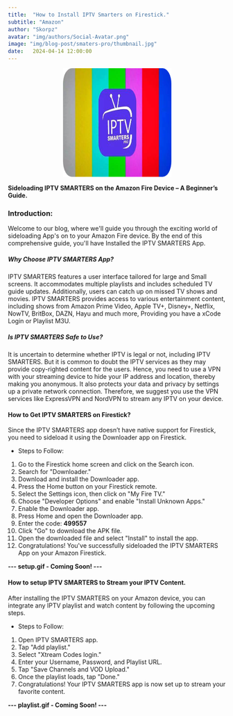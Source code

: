 ```yaml
---
title:  "How to Install IPTV Smarters on Firestick."
subtitle: "Amazon"
author: "Skorpz"
avatar: "img/authors/Social-Avatar.png"
image: "img/blog-post/smaters-pro/thumbnail.jpg"
date:   2024-04-14 12:00:00
---
```


<div style="text-align: center"><img src="img/blog-post/smaters-pro/post-img.png" width="250" height="250" /></div>

**Sideloading IPTV SMARTERS on the Amazon Fire Device – A Beginner’s Guide.**

### **Introduction:**
Welcome to our blog, where we'll guide you through the exciting world of sideloading App's on to your Amazon Fire device. By the end of this comprehensive guide, you'll have Installed the IPTV SMARTERS App.

##### **Why Choose IPTV SMARTERS App?**
IPTV SMARTERS features a user interface tailored for large and Small screens. It accommodates multiple playlists and includes scheduled TV guide updates. Additionally, users can catch up on missed TV shows and movies. IPTV SMARTERS provides access to various entertainment content, including shows from Amazon Prime Video, Apple TV+, Disney+, Netflix, NowTV, BritBox, DAZN, Hayu and much more, Providing you have a xCode Login or Playlist M3U.

##### Is IPTV SMARTERS Safe to Use?
It is uncertain to determine whether IPTV is legal or not, including IPTV SMARTERS. But it is common to doubt the IPTV services as they may provide copy-righted content for the users. Hence, you need to use a VPN with your streaming device to hide your IP address and location, thereby making you anonymous. It also protects your data and privacy by settings up a private network connection. Therefore, we suggest you use the VPN services like ExpressVPN and NordVPN to stream any IPTV on your device.

#### How to Get IPTV SMARTERS on Firestick?
Since the IPTV SMARTERS app doesn’t have native support for Firestick, you need to sideload it using the Downloader app on Firestick.

- Steps to Follow:
1. Go to the Firestick home screen and click on the Search icon.
2. Search for "Downloader."
3. Download and install the Downloader app.
4. Press the Home button on your Firestick remote.
5. Select the Settings icon, then click on "My Fire TV."
6. Choose "Developer Options" and enable "Install Unknown Apps."
7. Enable the Downloader app.
8. Press Home and open the Downloader app.
9. Enter the code: **499557**
10. Click "Go" to download the APK file.
11. Open the downloaded file and select "Install" to install the app.
12. Congratulations! You've successfully sideloaded the IPTV SMARTERS App on your Amazon Firestick.

**--- setup.gif - Coming Soon! ---**

#### How to setup IPTV SMARTERS to Stream your IPTV Content.
After installing the IPTV SMARTERS on your Amazon device, you can integrate any IPTV playlist and watch content by following the upcoming steps.

- Steps to Follow:
1. Open IPTV SMARTERS app.
2. Tap "Add playlist."
3. Select "Xtream Codes login."
4. Enter your Username, Password, and Playlist URL.
5. Tap "Save Channels and VOD Upload."
6. Once the playlist loads, tap "Done."
7. Congratulations! Your IPTV SMARTERS app is now set up to stream your favorite content.

**--- playlist.gif - Coming Soon! ---**